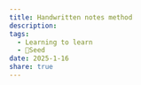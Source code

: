 ```yaml
---
title: Handwritten notes method
description: 
tags:
  - Learning to learn
  - 🌱Seed
date: 2025-1-16
share: true
---
```

